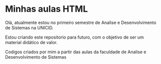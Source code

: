 # Minhas aulas HTML

Olá, atualmente estou no primeiro semestre de Analise e Desenvolvimento de Sistemas na UNICID. 

Estou criando este repositorio para futuro, com o objetivo de ser um material didático de valor.

Codigos criados por mim a partir das aulas da faculdade de Analise e Desenvolvimento de Sistemas 





